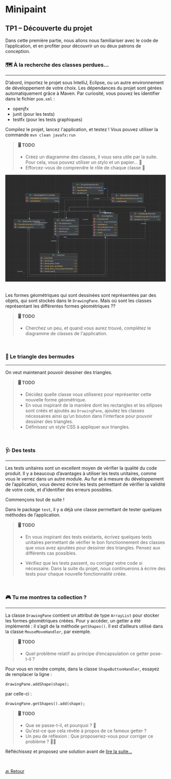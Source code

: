 # Minipaint 
## TP1 – Découverte du projet

Dans cette première partie, nous allons nous familiariser avec le code de l’application, et en profiter pour découvrir un ou deux patrons de conception. 


### 🗺 À la recherche des classes perdues...
---
D’abord, importez le projet sous IntelliJ, Eclipse, ou un autre environnement de développement de votre choix. 
Les dépendances du projet sont gérées automatiquement grâce à Maven. Par curiosité, vous pouvez les identifier dans le fichier `pom.xml` :

- openjfx
- junit (pour les tests)
- testfx (pour les tests graphiques)

Compilez le projet, lancez l'application, et testez !
Vous pouvez utiliser la commande `mvn clean javafx:run`

>**🖥 TODO**
>
> - Créez un diagramme des classes, il vous sera utile par la suite. <br>Pour cela, vous pouvez utiliser un stylo et un papier... 📝
> - Efforcez-vous de comprendre le rôle de chaque classe 🧐

![img.png](img.png)

<br>Les formes géométriques qui sont dessinées sont représentées par des objets, qui sont stockés dans le `DrawingPane`. Mais où sont les classes représentant les différentes formes géométriques ??
>**🖥 TODO**
> - Cherchez un peu, et quand vous aurez trouvé, complétez le diagramme de classes de l'application.

<br> 

### 🌴 Le triangle des bermudes
---
On veut maintenant pouvoir dessiner des triangles.

>**🖥 TODO**
>
> - Décidez quelle classe vous utiliserez pour représenter cette nouvelle forme géométrique.
> - En vous inspirant de la manière dont les rectangles et les ellipses sont créés et ajoutés au `DrawingPane`, ajoutez les classes nécessaires ainsi qu’un bouton dans l’interface pour pouvoir dessiner des triangles.
> - Définissez un style CSS à appliquer aux triangles.

<br> 

### 🩺 Des tests
---
Les tests unitaires sont un excellent moyen de vérifier la qualité du code produit. Il y a beaucoup d’avantages à utiliser les tests unitaires, comme vous le verrez dans un autre module. Au fur et à mesure du développement de l’application, vous devrez écrire les tests permettant de vérifier la validité de votre code, et d’identifier des erreurs possibles. 

Commençons tout de suite !

Dans le package `test`, il y a déjà une classe permettant de tester quelques méthodes de l’application.
>**🖥 TODO**
>
> - En vous inspirant des tests existants, écrivez quelques tests unitaires permettant de vérifier le bon fonctionnement des classes que vous avez ajoutées pour dessiner des triangles. Pensez aux différents cas possibles. 
>
> - Vérifiez que les tests passent, ou corrigez votre code si nécessaire. 
Dans la suite du projet, nous continuerons à écrire des tests pour chaque nouvelle fonctionnalité créée. 

<br> 

### 🎮 Tu me montres ta collection ?
---
La classe `DrawingPane` contient un attribut de type `ArrayList` pour stocker les formes géométriques créées. Pour y accéder, un getter a été implémenté : il s’agit de la méthode `getShapes()`. Il est d’ailleurs utilisé dans la classe `MouseMoveHandler`, par exemple.

>**🖥 TODO**
>
> - Quel problème relatif au principe d’encapsulation ce getter pose-t-il ?

Pour vous en rendre compte, dans la classe `ShapeButtonHandler`, essayez de remplacer la ligne :

    drawingPane.addShape(shape);

par celle-ci :

    drawingPane.getShapes().add(shape);

>**🖥 TODO**
>
> - Que se passe-t-il, et pourquoi ? 👾
> - Qu'est-ce que cela révèle à propos de ce fameux getter ?
> - Un peu de réflexion : Que proposeriez-vous pour corriger ce problème ? 🤷🏽‍

Réfléchissez et proposez une solution avant de [lire la suite... ](./TP1_plus.md)

<br>

[🔙 Retour](../README.md)